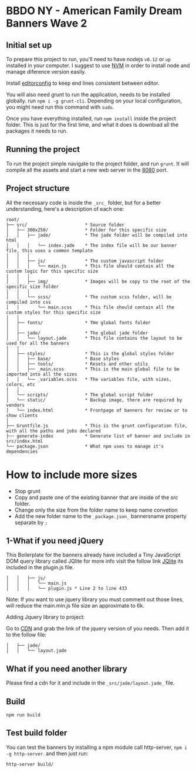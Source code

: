 # BBDO NY - American Family Dream Banners Wave 2

## Initial set up
To prepare this project to run, you'll need to have nodejs `v0.12` or `up` installed in your computer.
I suggest to use [NVM](https://github.com/creationix/nvm)  in order to install node and manage diference version easily.

Install [editorconfig](http://editorconfig.org/) to keep end lines consistent between editor.

You will also need grunt to run the application, needs to be installed globally. run `npm i -g grunt-cli`. Depending on your local configuration, you might need run this command with `sudo`.

Once you have everything installed, run `npm install` inside the project folder. This is just for the first time, and what it does is download all the packages it needs to run.

## Running the project

To run the project simple navigate to the project folder, and run `grunt`. It will compile all the assets and start a new web server in the [8080](http://localhost:8080/) port.

## Project structure
All the necessary code is inside the `_src_` folder, but for a better understanding, here's a description of each one:

```
root/
├── src/                      * Source folder
│   ├── 300x250/              * Folder for this specific size
│   │   ├── jade/             * The jade folder will be compiled into html
│   │   │   └── index.jade    * The index file will be our banner file, this uses a common template
│   │   │
│   │   ├── js/               * The custom javascript folder
│   │   │   └── main.js       * This file should contain all the custom logic for this specific size
│   │   │
│   │   ├── img/              * Images will be copy to the root of the specific size folder
│   │   │
│   │   └── scss/             * The custom scss folder, will be compiled into css
│   │       └── main.scss     * This file should contain all the custom styles for this specific size
│   │
│   ├── fonts/                * THe global fonts folder
│   │
│   ├── jade/                 * The global jade folder
│   │   └── layout.jade       * This file contains the layout to be used for all the banners
│   │
│   ├── styles/               * This is the global styles folder
│   │   ├── base/             * Base styles
│   │   ├── tools/            * Resets and other utils
│   │   ├── _main.scss        * This is the main global file to be imported into all the sizes
│   │   └── _variables.scss   * The variables file, with sizes, colors, etc
│   │
│   └── scripts/              * The global script folder
│   └── static/               * Backup image, there are required by vendors 
│   └── index.html            * Frontpage of banners for review or to show clients
│
├── Gruntfile.js              * This is the grunt configuration file, with all the paths and jobs declared
├── generate-index            * Generate list of banner and include in src/index.html
└── package.json              * What npm uses to manage it's dependencies
```

# How to include more sizes
- Stop grunt
- Copy and paste one of the existing banner that are inside of the _src_ folder.
- Change only the size from the folder name to keep name convetion
- Add the new folder name to the `_package.json_` bannersname property separate by `;`  

## 1-What if you need jQuery
This Boilerplate for the banners already have included a Tiny JavaScript DOM query library
called JQlite for more info visit the follow link [JQlite](https://code.google.com/archive/p/jqlite/wikis/UsingJQLite.wiki)
its included in the plugin.js file.

```
│   │   ├── js/            
│   │   │   └── main.js
│   │   │   └── plugin.js * Line 2 to line 433 

```

Note: If you want to use jquery library you must comment out those lines, will reduce the main.min.js file size an approximate to 6k.

Adding Jquery library to project:

Go to [CDN](https://cdnjs.com/libraries/jquery) and grab the link of the jquery version of you needs.
Then add it to the follow file:

```
│   ├── jade/         
│   │   └── layout.jade

```

## What if you need another library
Please find a cdn for it and include in the `_src/jade/layout.jade_` file.

## Build
`npm run build`

## Test build folder

You can test the banners by installing a npm module call http-server, `npm i -g http-server`. and then just run:

`http-server build/`
